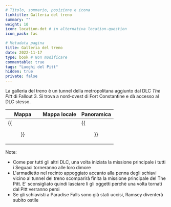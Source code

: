 ```yaml
---
# Titolo, sommario, posizione e icona
linktitle: Galleria del treno
summary: ""
weight: 10
icon: location-dot # in alternativa location-question
icon_pack: fas

# Metadata pagina
title: Galleria del treno
date: 2022-11-17
type: book # Non modificare
commentable: true
tags: "Luoghi del Pitt"
hidden: true
private: false 
---
```


La galleria del treno è un tunnel della metropolitana aggiunto dal DLC *The Pitt* di Fallout 3. Si trova a nord-ovest di Fort Constantine e dà accesso al DLC stesso.

| Mappa | Mappa locale | Panoramica |
| ----- | ------------ | ---------- |
|   {{<figure src="fo3/FO3_train_tunnel_loc.webp">}}   |              |  {{<figure src="fo3/Fo3TP_train_tunnel.webp">}}         | 


Note:
- Come per tutti gli altri DLC, una volta iniziata la missione principale i tutti i Seguaci torneranno alle loro dimore 
- L'armadietto nel recinto appoggiato accanto alla penna degli schiavi vicino al tunnel del treno scomparirà finita la missione principale del The Pitt. E' sconsigliato quindi lasciare lì gli oggetti perchè una volta tornati dal Pitt verranno persi
- Se gli schiavisti a Paradise Falls sono già stati uccisi, Ramsey diventerà subito ostile



